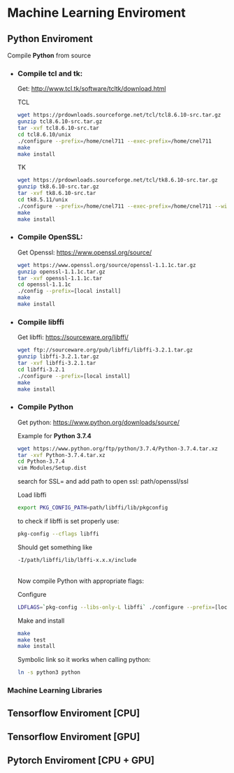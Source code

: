 # Machine Learning Enviroment

## Python Enviroment

Compile **Python** from source

* ### Compile tcl and tk:
    
    Get: http://www.tcl.tk/software/tcltk/download.html
    
    TCL
    
    ```bash
    wget https://prdownloads.sourceforge.net/tcl/tcl8.6.10-src.tar.gz
    gunzip tcl8.6.10-src.tar.gz
    tar -xvf tcl8.6.10-src.tar
    cd tcl8.6.10/unix
    ./configure --prefix=/home/cnel711 --exec-prefix=/home/cnel711
    make
    make install
    ```
    
    TK
    
    ```bash
    wget https://prdownloads.sourceforge.net/tcl/tk8.6.10-src.tar.gz
    gunzip tk8.6.10-src.tar.gz
    tar -xvf tk8.6.10-src.tar
    cd tk8.5.11/unix
    ./configure --prefix=/home/cnel711 --exec-prefix=/home/cnel711 --with-tcl=/home/cnel711/tcl8.5.11/unix
    make
    make install
    ```

* ### Compile OpenSSL:
    
    Get Openssl: https://www.openssl.org/source/
    
    ```bash
    wget https://www.openssl.org/source/openssl-1.1.1c.tar.gz
    gunzip openssl-1.1.1c.tar.gz
    tar -xvf openssl-1.1.1c.tar
    cd openssl-1.1.1c
    ./config --prefix=[local install]
    make
    make install
    ```
* ### Compile libffi

    Get libffi: https://sourceware.org/libffi/
    ```bash
    wget ftp://sourceware.org/pub/libffi/libffi-3.2.1.tar.gz
    gunzip libffi-3.2.1.tar.gz
    tar -xvf libffi-3.2.1.tar
    cd libffi-3.2.1
    ./configure --prefix=[local install]
    make
    make install
    ```
    

* ### Compile Python
    Get python: https://www.python.org/downloads/source/
    
    Example for **Python 3.7.4**
    ```bash
    wget https://www.python.org/ftp/python/3.7.4/Python-3.7.4.tar.xz
    tar -xvf Python-3.7.4.tar.xz
    cd Python-3.7.4
    vim Modules/Setup.dist
    ```
    search for SSL= and add path to open ssl: path/openssl/ssl
    
    Load libffi
    ```bash
    export PKG_CONFIG_PATH=path/libffi/lib/pkgconfig
    ```
    to check if libffi is set properly use:
    ```bash
    pkg-config --cflags libffi
    ```
    Should get something like 
    ```bash
    -I/path/libffi/lib/lbffi-x.x.x/include
    ```
    <br>
    Now compile Python with appropriate flags:
        
    Configure
     ```bash
    LDFLAGS=`pkg-config --libs-only-L libffi` ./configure --prefix=[local install] --with-ensurepip=install
    ```
    Make and install
    ```bash
    make
    make test
    make install
    ```
    Symbolic link so it works when calling python:
    ```bash
    ln -s python3 python
    ```



### Machine Learning Libraries

## Tensorflow Enviroment [CPU]

## Tensorflow Enviroment [GPU]

## Pytorch Enviroment [CPU + GPU]
